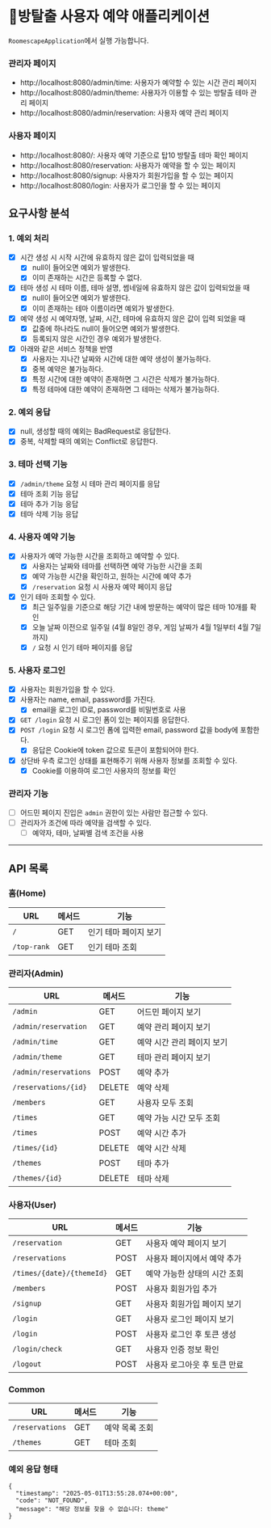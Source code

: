 # 🚪방탈출 사용자 예약 애플리케이션

`RoomescapeApplication`에서 실행 가능합니다.

### 관리자 페이지

* http://localhost:8080/admin/time: 사용자가 예약할 수 있는 시간 관리 페이지
* http://localhost:8080/admin/theme: 사용자가 이용할 수 있는 방탈출 테마 관리 페이지
* http://localhost:8080/admin/reservation: 사용자 예약 관리 페이지

### 사용자 페이지

* http://localhost:8080/: 사용자 예약 기준으로 탑10 방탈출 테마 확인 페이지
* http://localhost:8080/reservation: 사용자가 예약을 할 수 있는 페이지
* http://localhost:8080/signup: 사용자가 회원가입을 할 수 있는 페이지
* http://localhost:8080/login: 사용자가 로그인을 할 수 있는 페이지

## 요구사항 분석

### 1. 예외 처리

- [x] 시간 생성 시 시작 시간에 유효하지 않은 값이 입력되었을 때
    - [x] null이 들어오면 예외가 발생한다.
    - [x] 이미 존재하는 시간은 등록할 수 없다.
- [x] 테마 생성 시 테마 이름, 테마 설명, 썸네일에 유효하지 않은 값이 입력되었을 때
    - [x] null이 들어오면 예외가 발생한다.
    - [x] 이미 존재하는 테마 이름이라면 예외가 발생한다.
- [x] 예약 생성 시 예약자명, 날짜, 시간, 테마에 유효하지 않은 값이 입력 되었을 때
    - [x] 값중에 하나라도 null이 들어오면 예외가 발생한다.
    - [x] 등록되지 않은 시간인 경우 예외가 발생한다.
- [x] 아래와 같은 서비스 정책을 반영
    - [x] 사용자는 지나간 날짜와 시간에 대한 예약 생성이 불가능하다.
    - [x] 중복 예약은 불가능하다.
    - [x] 특정 시간에 대한 예약이 존재하면 그 시간은 삭제가 불가능하다.
    - [x] 특정 테마에 대한 예약이 존재하면 그 테마는 삭제가 불가능하다.

### 2. 예외 응답

- [x] null, 생성할 때의 예외는 BadRequest로 응답한다.
- [x] 중복, 삭제할 때의 예외는 Conflict로 응답한다.

### 3. 테마 선택 기능

- [x] `/admin/theme` 요청 시 테마 관리 페이지를 응답
- [x] 테마 조회 기능 응답
- [x] 테마 추가 기능 응답
- [x] 테마 삭제 기능 응답

### 4. 사용자 예약 기능

- [x] 사용자가 예약 가능한 시간을 조회하고 예약할 수 있다.
    - [x] 사용자는 날짜와 테마를 선택하면 예약 가능한 시간을 조회
    - [x] 예약 가능한 시간을 확인하고, 원하는 시간에 예약 추가
    - [x] `/reservation` 요청 시 사용자 예약 페이지 응답
- [x] 인기 테마 조회할 수 있다.
    - [x] 최근 일주일을 기준으로 해당 기간 내에 방문하는 예약이 많은 테마 10개를 확인
    - [x] 오늘 날짜 이전으로 일주일 (4월 8일인 경우, 게임 날짜가 4월 1일부터 4월 7일까지)
    - [x] `/` 요청 시 인기 테마 페이지를 응답

### 5. 사용자 로그인

- [x] 사용자는 회원가입을 할 수 있다.
- [x] 사용자는 name, email, password를 가진다.
    - [x] email을 로그인 ID로, password를 비밀번호로 사용
- [x] `GET /login` 요청 시 로그인 폼이 있는 페이지를 응답한다.
- [x] `POST /login` 요청 시 로그인 폼에 입력한 email, password 값을 body에 포함한다.
    - [x] 응답은 Cookie에 token 값으로 토큰이 포함되어야 한다.
- [x] 상단바 우측 로그인 상태를 표현해주기 위해 사용자 정보를 조회할 수 있다.
    - [x] Cookie를 이용하여 로그인 사용자의 정보를 확인

### 관리자 기능

- [ ] 어드민 페이지 진입은 `admin` 권한이 있는 사람만 접근할 수 있다.
- [ ] 관리자가 조건에 따라 예약을 검색할 수 있다.
  - [ ] 예약자, 테마, 날짜별 검색 조건을 사용

---

## API 목록

### 홈(Home)

| URL         | 메서드 | 기능           |
|-------------|-----|--------------|
| `/`         | GET | 인기 테마 페이지 보기 |
| `/top-rank` | GET | 인기 테마 조회     |

### 관리자(Admin)

| URL                   | 메서드    | 기능              |
|-----------------------|--------|-----------------|
| `/admin`              | GET    | 어드민 페이지 보기      |
| `/admin/reservation`  | GET    | 예약 관리 페이지 보기    |
| `/admin/time`         | GET    | 예약 시간 관리 페이지 보기 |
| `/admin/theme`        | GET    | 테마 관리 페이지 보기    |
| `/admin/reservations` | POST   | 예약 추가           |
| `/reservations/{id}`  | DELETE | 예약 삭제           |
| `/members`            | GET    | 사용자 모두 조회       |
| `/times`              | GET    | 예약 가능 시간 모두 조회  |
| `/times`              | POST   | 예약 시간 추가        |
| `/times/{id}`         | DELETE | 예약 시간 삭제        |
| `/themes`             | POST   | 테마 추가           |
| `/themes/{id}`        | DELETE | 테마 삭제           |

### 사용자(User)

| URL                       | 메서드  | 기능               |
|---------------------------|------|------------------|
| `/reservation`            | GET  | 사용자 예약 페이지 보기    |
| `/reservations`           | POST | 사용자 페이지에서 예약 추가  |
| `/times/{date}/{themeId}` | GET  | 예약 가능한 상태의 시간 조회 |
| `/members`                | POST | 사용자 회원가입 추가      |
| `/signup`                 | GET  | 사용자 회원가입 페이지 보기  |
| `/login`                  | GET  | 사용자 로그인 페이지 보기   |
| `/login`                  | POST | 사용자 로그인 후 토큰 생성  |
| `/login/check`            | GET  | 사용자 인증 정보 확인     |
| `/logout`                 | POST | 사용자 로그아웃 후 토큰 만료 |

### Common

| URL             | 메서드 | 기능       |
|-----------------|-----|----------|
| `/reservations` | GET | 예약 목록 조회 |
| `/themes`       | GET | 테마 조회    |

### 예외 응답 형태

```
{
  "timestamp": "2025-05-01T13:55:28.074+00:00",
  "code": "NOT_FOUND",
  "message": "해당 정보를 찾을 수 없습니다: theme"
}
```
